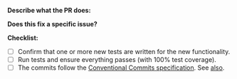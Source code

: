 **Describe what the PR does:**

**Does this fix a specific issue?**

**Checklist:**

- [ ] Confirm that one or more new tests are written for the new functionality.
- [ ] Run tests and ensure everything passes (with 100% test coverage).
- [ ] The commits follow the [Conventional Commits specification](https://www.conventionalcommits.org/en/v1.0.0/). See [also](https://docs.github.com/en/pull-requests/committing-changes-to-your-project/creating-and-editing-commits/changing-a-commit-message).
